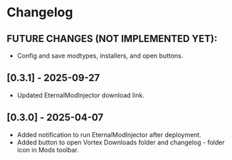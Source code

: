 # Changelog

## FUTURE CHANGES (NOT IMPLEMENTED YET):

- Config and save modtypes, installers, and open buttons.

## [0.3.1] - 2025-09-27

- Updated EternalModInjector download link.

## [0.3.0] - 2025-04-07

- Added notification to run EternalModInjector after deployment.
- Added button to open Vortex Downloads folder and changelog - folder icon in Mods toolbar.
